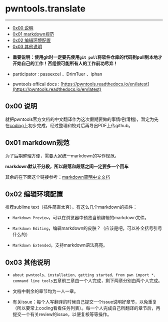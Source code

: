 # pwntools.translate
***
<!-- MarkdownTOC -->

- [0x00 说明](#0x00-说明)
- [0x01 markdown规范](#0x01-markdown规范)
- [0x02 编辑环境配置](#0x02-编辑环境配置)
- [0x03 其他说明](#0x03-其他说明)

<!-- /MarkdownTOC -->

* **重要说明：使用git时一定要先使用`git pull`将软件仓库的代码到pull到本地才开始自己的工作！否组很可能所有人的工作前功尽弃！**

* participator : passexcel 、DrimTuer 、iphan

* pwntools offical docs : [https://pwntools.readthedocs.io/en/latest](https://pwntools.readthedocs.io/en/latest)

## 0x00 说明

就把pwntools官方文档的中文翻译作为这次假期要做的事情吧(滑稽)，暂定为先在[coding](www.coding.net)上初步完成，经过整理和校对后再导出PDF上传github。

## 0x01 markdown规范

为了后期整理方便，需要大家统一markdown的写作规范。

**markdown默认不分段，所以段落和段落之间一定要多一个回车**

其余的在下面这个链接参考：[markdown简明中文文档](http://wowubuntu.com/markdown/basic.html)

## 0x02 编辑环境配置

推荐sublime text（插件简直太爽）。有这么几个markdown的插件：

* `Markdown Preview`，可以在浏览器中预览当前编辑的markdown文件。

* `Markdown Editing`，编辑markdown的皮肤？（应该是吧，可以补全括号引号什么的）

* `Markdown Extended`，支持markdown语法高亮。

## 0x03 其他说明

* `about pwntools、installation、getting started、from pwn import *、command line tools`五章前三章由一个人完成，剩下两章分别由两个人完成。

* 文档中剩余的章节均为一人一章。

* 有关issue：每个人写翻译的时候自己提交一个issue说明好章节，以免重复（所以要常上coding看看任务列表）。每一个人完成自己所翻译的章节后，再提交一个有关review的issue，以便复核等等操作。
